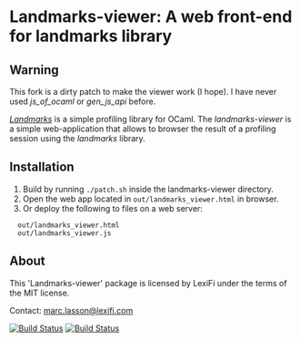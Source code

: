 Landmarks-viewer: A web front-end for landmarks library 
=======================================================

Warning
------------
This fork is a dirty patch to make the viewer work (I hope).
I have never used *js_of_ocaml* or *gen_js_api* before.

[*Landmarks*](https://github.com/LexiFi/landmarks) is a simple profiling 
library for OCaml. The *landmarks-viewer* is a simple web-application that
allows to browser the result of a profiling session using the *landmarks* 
library.

Installation
------------

1. Build by running `./patch.sh` inside the landmarks-viewer directory.
2. Open the web app located in `out/landmarks_viewer.html` in browser.
2. Or deploy the following to files on a web server: 
```
  out/landmarks_viewer.html
  out/landmarks_viewer.js
```
      
About
-----

This 'Landmarks-viewer' package is licensed by LexiFi under the terms 
of the MIT license.

Contact: marc.lasson@lexifi.com

[![Build Status](https://travis-ci.org/LexiFi/landmarks-viewer.svg?branch=master)](https://travis-ci.org/LexiFi/landmarks-viewer)
[![Build Status](https://ci.appveyor.com/api/projects/status/github/LexiFi/landmarks-viewer)](https://ci.appveyor.com/project/mlasson/landmarks-viewer)

